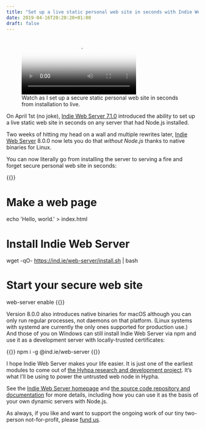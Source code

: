 ```yaml
---
title: "Set up a live static personal web site in seconds with Indie Web Server 8.0.0"
date: 2019-04-16T20:20:20+01:00
draft: false
---
```


<figure>
    <video controls poster='https://i.vimeocdn.com/video/776052529.jpg?mw=1920&mh=1080&q=70'>
      <source src='https://player.vimeo.com/external/330849017.m3u8?s=984a660057188b8536a949e6665ffa1794bec54c' type='video/mp4'>
      <source src='https://player.vimeo.com/external/330849017.hd.mp4?s=e553455c7bedb6be3c714a826ff8d3070a953294&profile_id=175' type='video/mp4'>
    </video>
    <figcaption>Watch as I set up a secure static personal web site in seconds from installation to live.</figcaption>
</figure>

On April 1st (no joke), [Indie Web Server 7.1.0](/2019/04/01/indie-web-server-7.1.0-launch-a-live-secure-static-site-with-a-single-command/) introduced the ability to set up a live static web site in seconds on any server that had Node.js installed.

Two weeks of hitting my head on a wall and multiple rewrites later, [Indie Web Server](https://ind.ie/web-server) 8.0.0 now lets you do that _without Node.js_ thanks to native binaries for Linux.

You can now literally go from installing the server to serving a fire and forget secure personal web site in seconds:

{{<highlight shell>}}
# Make a web page
echo 'Hello, world.' > index.html

# Install Indie Web Server
wget -qO- https://ind.ie/web-server/install.sh | bash

# Start your secure web site
web-server enable
{{</highlight>}}

Version 8.0.0 also introduces native binaries for macOS although you can only run regular processes, not daemons on that platform. (Linux systems with systemd are currently the only ones supported for production use.) And those of you on Windows can still install Indie Web Server via npm and use it as a development server with locally-trusted certificates:

{{<highlight shell>}}
npm i -g @ind.ie/web-server
{{</highlight>}}

I hope Indie Web Server makes your life easier. It is just one of the earliest modules to come out of [the Hyhpa research and development project](https://ar.al/2019/02/13/on-the-general-architecture-of-the-peer-web/). It’s what I’ll be using to power the untrusted web node in Hypha.

See the [Indie Web Server homepage](https://ind.ie/web-server) and [the source code repository and documentation](https://source.ind.ie/hypha/tools/web-server) for more details, including how you can use it as the basis of your own dynamic servers with Node.js.

As always, if you like and want to support the ongoing work of our tiny two-person not-for-profit, please [fund us](https://ind.ie/fund).